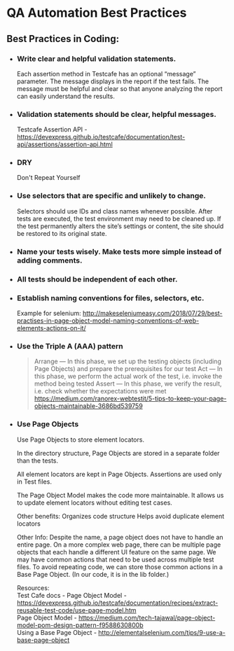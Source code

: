 # QA Automation Best Practices

## Best Practices in Coding:

- ### Write clear and helpful validation statements. 
   Each assertion method in Testcafe has an optional “message” parameter. The message displays in the report if the test fails. The message must be helpful and clear so that anyone analyzing the report can easily understand the results. 

- ### Validation statements should be clear, helpful messages.
   Testcafe Assertion API - https://devexpress.github.io/testcafe/documentation/test-api/assertions/assertion-api.html

- ### DRY
   Don't Repeat Yourself

- ### Use selectors that are specific and unlikely to change.
   Selectors should use IDs and class names whenever possible. 
    After tests are executed, the test environment may need to be cleaned up.
   If the test permanently alters the site’s settings or content, the site should be restored to its original state. 
 
- ### Name your tests wisely. Make tests more simple instead of adding comments.
- ### All tests should be independent of each other.
  
 - ### Establish naming conventions for files, selectors, etc. 
   Example for selenium: http://makeseleniumeasy.com/2018/07/29/best-practises-in-page-object-model-naming-conventions-of-web-elements-actions-on-it/

- ###  Use the Triple A (AAA) pattern
  > Arrange — In this phase, we set up the testing objects (including Page Objects) and prepare the prerequisites for our test
  > Act — In this phase, we perform the actual work of the test, i.e. invoke the method being tested
  > Assert — In this phase, we verify the result, i.e. check whether the expectations were met 
  https://medium.com/ranorex-webtestit/5-tips-to-keep-your-page-objects-maintainable-3686bd539759

- ### Use Page Objects
   Use Page Objects to store element locators.

   In the directory structure, Page Objects are stored in a separate folder than the tests. 

   All element locators are kept in Page Objects. 
   Assertions are used only in Test files. 

   The Page Object Model makes the code more maintainable. It allows us to update element locators without editing test cases. 

   Other benefits:
   Organizes code structure 
   Helps avoid duplicate element locators

  Other Info:
  Despite the name, a page object does not have to handle an entire page.  On a more complex web page, there can be multiple page objects  that each handle a different UI feature  on the same page. 
  We may have common actions that need to be used across multiple test files. To avoid repeating code, we can store those common actions in a Base Page Object. (In our code, it  is in the lib folder.)

  Resources:  
  Test Cafe docs - Page Object Model - https://devexpress.github.io/testcafe/documentation/recipes/extract-reusable-test-code/use-page-model.htm  
  Page Object Model - https://medium.com/tech-tajawal/page-object-model-pom-design-pattern-f9588630800b  
  Using a Base Page Object - http://elementalselenium.com/tips/9-use-a-base-page-object   
